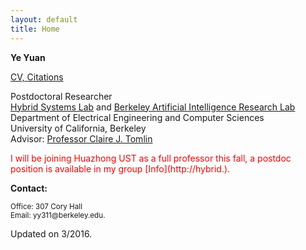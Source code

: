 ```yaml
---
layout: default
title: Home
---
```

<b>Ye Yuan</b>

<p><a href="https://hybrid.eecs.berkeley.edu/~yeyuan/cv_yeyuan_2015.pdf">CV, <a href="https://scholar.google.com/citations?user=Jhj7LZUAAAAJ&hl=en">Citations</a></p>

<p>Postdoctoral Researcher<br  />
<a href="http://hybrid.eecs.berkeley.edu/people.html">Hybrid Systems Lab</a> and <a href="http://bair.berkeley.edu/students.html">Berkeley Artificial Intelligence Research Lab</a><br  />
Department of Electrical Engineering and Computer Sciences<br  />
University of California, Berkeley <br  />
Advisor: <a href="http://www.eecs.berkeley.edu/~tomlin">Professor Claire J. Tomlin</a></p>


<!--<b>News:</b>-->


<!--<p><small>[Jan 20, 2016] Our paper: “Network identifiability from intrinsic noise,” was accepted by IEEE Transactions on Automatic Control. </small></p>-->



<p><font color="red"> I will be joining Huazhong UST as a full professor this fall, a postdoc position is available in my group [Info](http://hybrid.). </font>


<b>Contact:</b>

<p><small>Office: 307 Cory Hall <br  />
<!--(most of the time) or Desk 36, 732 Sutardja Dai Hall<br  />-->
Email: yy311@berkeley.edu.</small></p>



<span class="footercued">
Updated on 3/2016.<br />
<span>


<script type="text/javascript" id="clustrmaps" src="//cdn.clustrmaps.com/map_v2.js?u=7Veh&d=yguR5_G3NUuhN_gFSGtzaYE7LKn1yFCyVuc9_ytJA_o"></script>
